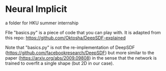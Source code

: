 # Neural Implicit
a folder for HKU summer internship

FIle "basics.py" is a piece of code that you can play with. It is adapted from this repo: https://github.com/Oktosha/DeepSDF-explained

Note that "basics.py" is not the re-implementation of DeepSDF (https://github.com/facebookresearch/DeepSDF) but more similar to the paper (https://arxiv.org/abs/2009.09808) in the sense that the network is trained to overfit a single shape (but 2D in our case).
